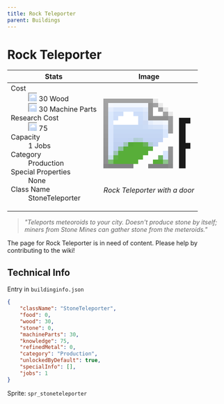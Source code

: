 ```yaml
---
title: Rock Teleporter
parent: Buildings
---
```

# Rock Teleporter

[//]: # (Pre-generated content)
<table><thead><tr><th>Stats</th><th>Image</th></tr></thead><tbody><tr><td><dl><dt>Cost</dt><dd><div class="resource-icon"><img style="object-position: -637px -751px;" src="https://tfe2-wiki.github.io/assets/sprites.png"></div> 30 Wood<br><div class="resource-icon"><img style="object-position: -795px -761px;" src="https://tfe2-wiki.github.io/assets/sprites.png"></div> 30 Machine Parts</dd><dt>Research Cost</dt><dd><div class="resource-icon"><img style="object-position: -268px -522px;" src="https://tfe2-wiki.github.io/assets/sprites.png"></div> 75</dd><dt>Capacity</dt><dd>1 Jobs</dd><dt>Category</dt><dd>Production</dd><dt>Special Properties</dt><dd>None</dd><dt>Class Name</dt><dd>StoneTeleporter</dd></dl></td><td><style>.building-image {width: 200px;height: 200px;overflow: hidden;position: relative;}.building-image img {image-rendering: pixelated;object-fit: none;transform: scale(10);transform-origin: left top;position: absolute;left: 0;top: 0;}.resource-image {width: 200px;height: 200px;overflow: hidden;position: relative;}.resource-image img {image-rendering: pixelated;object-fit: none;transform: scale(20);transform-origin: left top;position: absolute;left: 0;top: 0;}.building-icon {width: 20px;height: 20px;overflow: hidden;position: relative;display: inline-block;}.building-icon img {image-rendering: pixelated;object-fit: none;transform: scale(1);transform-origin: left top;position: absolute;left: 0;top: 0;}.resource-icon {width: 20px;height: 20px;overflow: hidden;position: relative;display: inline-block;}.resource-icon img {image-rendering: pixelated;object-fit: none;transform: scale(2);transform-origin: left top;position: absolute;left: 0;top: 0;}</style><div class="building-image"><img style="object-position: -274px -1011px;" src="https://tfe2-wiki.github.io/assets/sprites.png" alt="Rock Teleporter Back"><img style="object-position: -252px -1011px;" src="https://tfe2-wiki.github.io/assets/sprites.png" alt="Rock Teleporter"></div><i>Rock Teleporter with a door</i></td></tr></tbody></table><blockquote><i>"Teleports meteoroids to your city. Doesn't produce stone by itself; miners from Stone Mines can gather stone from the meteroids."</i></blockquote>

The page for Rock Teleporter is in need of content. Please help by contributing to the wiki!

## Technical Info
Entry in `buildinginfo.json`

```json
{
    "className": "StoneTeleporter",
    "food": 0,
    "wood": 30,
    "stone": 0,
    "machineParts": 30,
    "knowledge": 75,
    "refinedMetal": 0,
    "category": "Production",
    "unlockedByDefault": true,
    "specialInfo": [],
    "jobs": 1
}
```

Sprite: `spr_stoneteleporter`

